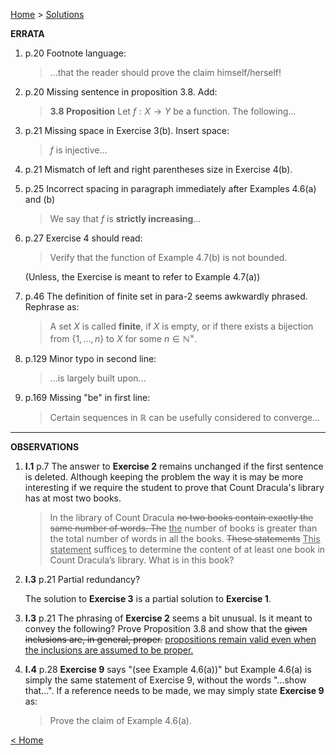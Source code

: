 [Home](/index.html)  >  [Solutions](/ae-analysis/ae-analysis-solutions.html)



**ERRATA**

1. p.20 Footnote language:

   > ...that the reader should prove the claim himself/herself!

2. p.20 Missing sentence in proposition 3.8. Add:

   > **3.8 Proposition**    Let $f:X \to Y$ be a function. The following...

3. p.21 Missing space in Exercise 3(b). Insert space:

   > $f$ is injective... 

4. p.21 Mismatch of left and right parentheses size in Exercise 4(b). 

5. p.25 Incorrect spacing in paragraph immediately after Examples 4.6(a) and (b)

   > We say that $f$ is **strictly increasing**... 

6. p.27 Exercise 4 should read:

   > Verify that the function of Example 4.7(b) is not bounded.

   (Unless, the Exercise is meant to refer to Example 4.7(a))

7. p.46 The definition of finite set in para-2 seems awkwardly phrased. Rephrase as:

   > A set $X$ is called **finite**, if $X$ is empty, or if there exists a bijection from $\{1,...,n\}$ to $X$ for some $n \in \mathbb{N}^{\times}.$ 

8. p.129 Minor typo in second line:

   > ...is largely built upon...

9. p.169 Missing "be" in first line:

   > Certain sequences in $\mathbb{R}$ can be usefully considered to converge...





---



**OBSERVATIONS**

1. **I.1** p.7 
   The answer to **Exercise 2** remains unchanged if the first sentence is deleted. Although keeping the problem the way it is may be more interesting if we require the student to prove that Count Dracula's library has at most two books.

   > In the library of Count Dracula ~~no two books contain exactly the same number of words. The~~ <u>the</u> number of books is greater than the total number of words in all the books. ~~These statements~~ <u>This statement</u> suffice<u>s</u> to determine the content of at least one book in Count Dracula’s library. What is in this book?

2. **I.3** p.21 Partial redundancy?

   The solution to **Exercise 3**  is a partial solution to **Exercise 1**.

3. **I.3** p.21 The phrasing of **Exercise 2** seems a bit unusual. Is it meant to convey the following?
   Prove Proposition 3.8 and show that the ~~given inclusions are, in general, proper.~~ <u>propositions remain valid even when the inclusions are assumed to be proper.</u> 

4. **I.4** p.28 **Exercise 9** says "(see Example 4.6(a))" but Example 4.6(a) is simply the same statement of Exercise 9, without the words "...show that...". If a reference needs to be made, we may simply state **Exercise 9** as:

   > Prove the claim of Example 4.6(a).



[< Home](/index.html)

